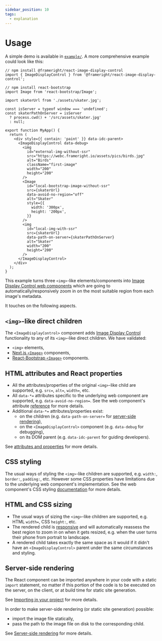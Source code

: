 ```yaml
---
sidebar_position: 10
tags:
  - explanation
---
```


# Usage

A simple demo is available in [`example/`](example.md). A more comprehensive
example could look like this:

```tsx title=/src/MyApp.tsx
// npm install @frameright/react-image-display-control
import { ImageDisplayControl } from '@frameright/react-image-display-control';

// npm install react-bootstrap
import Image from 'react-bootstrap/Image';

import skaterUrl from './assets/skater.jpg';

const isServer = typeof window === 'undefined';
const skaterPathOnServer = isServer
  ? process.cwd() + '/src/assets/skater.jpg'
  : null;

export function MyApp() {
  return (
    <div style={{ contain: 'paint' }} data-idc-parent>
      <ImageDisplayControl data-debug>
        <img
          id="external-img-without-ssr"
          src="https://webc.frameright.io/assets/pics/birds.jpg"
          alt="Birds"
          className="first-image"
          width="200"
          height="200"
        />
        <Image
          id="local-bootstrap-image-without-ssr"
          src={skaterUrl}
          data-avoid-no-region="off"
          alt="Skater"
          style={{
            width: '300px',
            height: '200px',
          }}
        />
        <img
          id="local-img-with-ssr"
          src={skaterUrl}
          data-path-on-server={skaterPathOnServer}
          alt="Skater"
          width="200"
          height="200"
        />
      </ImageDisplayControl>
    </div>
  );
}
```

This example turns three `<img>`-like elements/components into
[Image Display Control web components](../web-component/README.md)
which are going to automatically/responsively zoom in on the most suitable
region from each image's metadata.

It touches on the following aspects.

## `<img>`-like direct children

The `<ImageDisplayControl>` component adds
[Image Display Control](https://frameright.io) functionality to any of its
`<img>`-like direct children. We have validated:

- `<img>` elements,
- [Next.js `<Image>`](https://nextjs.org/docs/api-reference/next/image)
  components,
- [React-Bootstrap `<Image>`](https://react-bootstrap.github.io/components/images/)
  components.

## HTML attributes and React properties

- All the attributes/properties of the original `<img>`-like child are
  supported, e.g. `src=`, `alt=`, `width=`, etc.
- All `data-*=` attributes specific to the underlying web component are
  supported, e.g. `data-avoid-no-region=`. See the web component's attribute
  [reference](../web-component/attribute-ref)
  for more details.
- Additional `data-*=` attributes/properties exist:
  - on the children (e.g. `data-path-on-server=` for
    [server-side rendering](ssr.md)),
  - on the `<ImageDisplayControl>` component (e.g. `data-debug` for debugging),
  - on its DOM parent (e.g. `data-idc-parent` for guiding developers).

See [attributes and properties](attributes.md) for more details.

## CSS styling

The usual ways of styling the `<img>`-like children are supported, e.g.
`width:`, `border:`, `padding:`, etc. However some CSS properties have
limitations due to the underlying web component's implementation. See the web
component's CSS styling
[documentation](../web-component/styling.md) for more details.

## HTML and CSS sizing

- The usual ways of sizing the `<img>`-like children are supported, e.g.
  HTML `width=`, CSS `height:`, etc.
- The rendered child is
  [responsive](https://developer.mozilla.org/en-US/docs/Learn/CSS/CSS_layout/Responsive_Design)
  and will automatically reassess the best region to zoom in on when it gets
  resized, e.g. when the user turns their phone from portrait to landscape.
- A rendered child takes exactly the same space as it would if it didn't have an
  `<ImageDisplayControl>` parent under the same circumstances and styling.

## Server-side rendering

The React component can be imported anywhere in your code with a static
`import` statement, no matter if this portion of the code is to be executed on
the server, on the client, or at build time for static site generation.

See [Importing in your project](importing.md) for more details.

In order to make server-side rendering (or static site generation) possible:

- import the image file statically,
- pass the path to the image file on disk to the corresponding child.

See [Server-side rendering](ssr.md) for more details.
